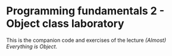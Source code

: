 # Programming fundamentals 2 - Object class laboratory

This is the companion code and exercises of the lecture _(Almost) Everything is Object_.
